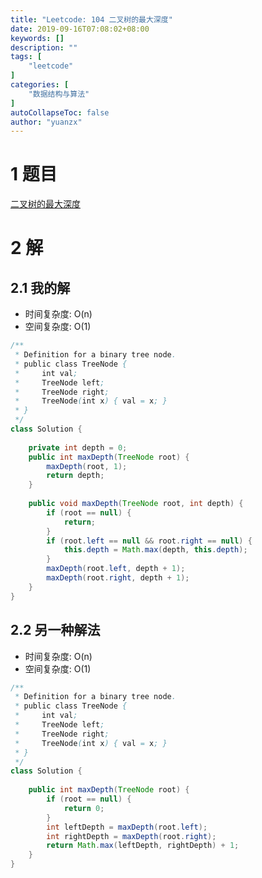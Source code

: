 ```yaml
---
title: "Leetcode: 104 二叉树的最大深度"
date: 2019-09-16T07:08:02+08:00
keywords: []
description: ""
tags: [
    "leetcode"
]
categories: [
    "数据结构与算法"
]
autoCollapseToc: false
author: "yuanzx"
---
```


# 1 题目

[二叉树的最大深度](https://leetcode-cn.com/problems/maximum-depth-of-binary-tree/)

# 2 解

## 2.1 我的解

- 时间复杂度: O(n)
- 空间复杂度: O(1)

```java
/**
 * Definition for a binary tree node.
 * public class TreeNode {
 *     int val;
 *     TreeNode left;
 *     TreeNode right;
 *     TreeNode(int x) { val = x; }
 * }
 */
class Solution {
    
    private int depth = 0;
    public int maxDepth(TreeNode root) {
        maxDepth(root, 1);
        return depth;
    }
    
    public void maxDepth(TreeNode root, int depth) {
        if (root == null) {
            return;
        }
        if (root.left == null && root.right == null) {
            this.depth = Math.max(depth, this.depth);
        }
        maxDepth(root.left, depth + 1);
        maxDepth(root.right, depth + 1);
    }
}
```

## 2.2 另一种解法

- 时间复杂度: O(n)
- 空间复杂度: O(1)

```java
/**
 * Definition for a binary tree node.
 * public class TreeNode {
 *     int val;
 *     TreeNode left;
 *     TreeNode right;
 *     TreeNode(int x) { val = x; }
 * }
 */
class Solution {
    
    public int maxDepth(TreeNode root) {
        if (root == null) {
            return 0;
        }
        int leftDepth = maxDepth(root.left);
        int rightDepth = maxDepth(root.right);
        return Math.max(leftDepth, rightDepth) + 1;
    }
}
```